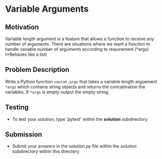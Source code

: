 # Variable Arguments

## Motivation
Variable length argument is a feature that allows a function to receive any number of arguments. There are situations where we want a function to handle variable number of arguments according to requirement (*args) (*Behaves like a list)

## Problem Description
Write a Python function `concat_args` that takes a variable length arguement `*args` which contains string objects and returns the concatination the variables. If `*args` is empty output the empty string.

## Testing
* To test your solution, type 'pytest' within the **solution** subdirectory

## Submission
* Submit your answers in the *solution.py* file within the *solution* subdirectory within this directory